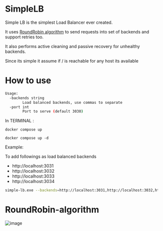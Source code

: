 # SimpleLB

Simple LB is the simplest Load Balancer ever created.

It uses [RoundRobin algorithm](#RoundRobin-algorithm) to send requests into set of backends and support
retries too.

It also performs active cleaning and passive recovery for unhealthy backends.

Since its simple it assume if / is reachable for any host its available

# How to use
```bash
Usage:
  -backends string
        Load balanced backends, use commas to separate
  -port int
        Port to serve (default 3030)
```

In TERMINAL :

```
docker compose up
```
```
docker compose up -d
```
Example:

To add followings as load balanced backends
- http://localhost:3031
- http://localhost:3032
- http://localhost:3033
- http://localhost:3034
```bash
simple-lb.exe --backends=http://localhost:3031,http://localhost:3032,http://localhost:3033,http://localhost:3034
```

# RoundRobin-algorithm

![image](https://github.com/islamicity24/simplelb/assets/126258837/8f6bfea6-f665-453f-87a0-bea13bf98969)
